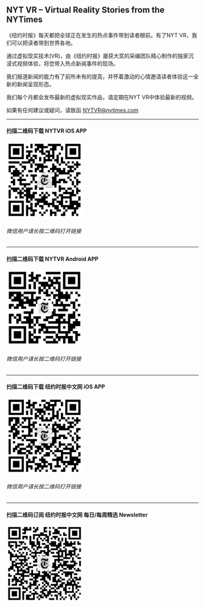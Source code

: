 ## NYT VR – Virtual Reality Stories from the NYTimes
《纽约时报》每天都把全球正在发生的热点事件带到读者眼前。有了NYT VR，我们可以把读者带到世界各地。 

通过虚拟现实技术(VR)，由《纽约时报》屡获大奖的采编团队精心制作的独家沉浸式视频体验，将您带入热点新闻事件的现场。 

我们报道新闻的能力有了前所未有的提高，并怀着激动的心情邀请读者体验这一全新的新闻呈现形态。 

我们每个月都会发布最新的虚拟现实作品，请定期在NYT VR中体验最新的视频。 

如果有任何建议或疑问，请致函 [NYTVR@nytimes.com](mailto:nytvr@nytimes.com)

******
#### 扫描二维码下载 NYTVR iOS APP
[<img src="https://raw.githubusercontent.com/chinanyt/apps/gh-pages/images/qr-ios-nytvr.png" alt="扫描二维码下载 NYTVR iOS APP" width="200">](https://itunes.apple.com/app/id1028562337?ct=vr-link-github "NYTVR iOS APP")

###### 微信用户请长按二维码打开链接

***

#### 扫描二维码下载 NYTVR Android APP
[<img src="https://raw.githubusercontent.com/chinanyt/apps/gh-pages/images/qr-mi-nytvr-apk.png" alt="扫描二维码下载 NYTVR Android APP" width="200">](http://app.mi.com/download/363198 "NYTVR Android APP")

###### 微信用户请长按二维码打开链接

***

#### 扫描二维码下载 纽约时报中文网 iOS APP
[<img src="https://raw.githubusercontent.com/chinanyt/apps/gh-pages/images/qr-ios-newsapp-vr-github.png" alt="扫描二维码下载纽约时报中文网 iOS APP" width="200">](https://itunes.apple.com/app/id807498298?ct=vr-link-github "纽约时报中文网 iOS APP")

###### 微信用户请长按二维码打开链接

***

#### 扫描二维码订阅 纽约时报中文网 每日/每周精选 Newsletter

[<img src="https://raw.githubusercontent.com/chinanyt/apps/gh-pages/images/qr-newsletter-sub-vr-github.png" alt="扫描二维码订阅每日/每周精选内容" width="200">](https://d3nkbrensxlx96.cloudfront.net/email/?utm_source=nytvr-md&utm_medium=github&utm_campaign=newsletter-subscribe "订阅每日/每周精选内容")
